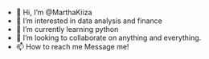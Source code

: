 - 👋 Hi, I’m @MarthaKiiza
- 👀 I’m interested in data analysis and finance
- 🌱 I’m currently learning python
- 💞️ I’m looking to collaborate on anything and everything. 
- 📫 How to reach me Message me!

<!---
MarthaKiiza/MarthaKiiza is a ✨ special ✨ repository because its `README.md` (this file) appears on your GitHub profile.
You can click the Preview link to take a look at your changes.
--->
